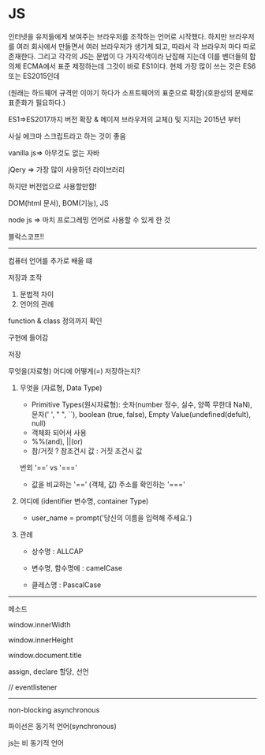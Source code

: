 # JS

인터넷을 유저들에게 보여주는 브라우저를 조작하는 언어로 시작했다. 하지만 브라우저를 여러 회사에서 만들면서 여러 브라우저가 생기게 되고, 따라서 각 브라우저 마다 따로 존재한다. 그리고 각각의 JS는 문법이 다 가지각색이라 난잡해 지는데 이를 벤더들의 합의체 ECMA에서 표준 제정하는데 그것이 바로 ES1이다. 현제 가장 많이 쓰는 것은 ES6 또는 ES2015인데 





 (원래는 하드웨어 규격만 이야기 하다가 소프트웨어의 표준으로 확장)(호완성의 문제로 표준화가 필요하다.)

ES1=>ES2017까지 버전 확장 & 메이져 브라우저의 교체() 및 지지는 2015년 부터

사실 에크마 스크립트라고 하는 것이 좋음



vanilla js=> 아무것도 없는 자바

jQery => 가장 많이 사용하던 라이브러리

하지만 버전업으로 사용할만함!



DOM(html 문서), BOM(기능), JS



node js => 마치 프로그레밍 언어로 사용할 수 있게 한 것

블락스코프!!

---

컴퓨터 언어를 추가로 배울 떄

저장과 조작

1. 문법적 차이
2. 언어의 관례

function & class 정의까지 확인

구현에 들어감

저장

무엇을(자료형) 어디에 어떻게(=) 저장하는지?

1. 무엇을 (자료형, Data Type)

   - Primitive Types(원시자료형): 숫자(number 정수, 실수, 양쪽 무한대 NaN), 문자(' ', " ", ``), boolean (true, false), Empty Value(undefined(defult), null)
   - 객체화 되어서 사용
   - %%(and), ||(or)
   - 참/거짓 ? 참조건시 값 : 거짓 조건시 값

   번외 '==' vs '==='

    - 값을 비교하는 '==' (객체, 값) 주소를 확인하는 '==='

2. 어디에 (identifier 변수명, container Type)

   - user_name = prompt('당신의 이름을 입력해 주세요.')

3. 관례

   - 상수명 : ALLCAP

   - 변수명, 함수명에 : camelCase
   - 클레스명 : PascalCase

---

메소드

window.innerWidth

window.innerHeight

window.document.title









assign, declare 할당, 선언



// eventlistener

---

non-blocking asynchronous

파이선은 동기적 언어(synchronous)

js는 비 동기적 언어











